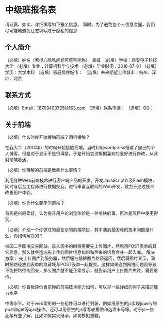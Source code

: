 
# 中级班报名表

请认真、如实、详细填写如下报名信息。
同时，为了避免您个人信息泄露，我们尽可能地避免让您填写过于隐私的信息

## 个人简介

（必填）姓名（若担心隐私问题可填写昵称）：袁威
（必填）学校：西安电子科技大学
（必填）专业：计算机科学与技术
（必填）毕业时间：2016-07-01
（必填）学历：大学本科
（选填）家庭居住城市：
（选填）未来期望工作城市：杭州、深圳、北京

## 联系方式

（必填）Email：18700400705@163.com
（选填）联系电话：
（选填）QQ：

## 关于前端

（必填）什么时候开始接触前端？因何接触？

在我大二（2014年）的时候开始接触前端。当时利用wordpress搭建了自己的个人博客，但是对于显示不是很满意，于是开始尝试根据喜欢的爱好进行修改，从此对前端着迷。

（必填）你理解的前端是做些什么事情？

利用各种Web前端技术进行客户端产品的开发。开发JavaScript以及Flash模块，同时与后台工程师进行数据交互，进行丰富互联网的Web开发，致力于通过技术改善用户体验。

（必填）你为什么要学习前端？

首先是兴趣爱好，认为提升用户的浏览体验是一件愉快的事。再次是项目中使用得到。

（必填）介绍一个你做过的最复杂的前端项目，其中遇到最困难的技术问题是什么，你如何解决的？

校园二手图书交易网站。录入图书的时候需要先上传图片，然后再POST表单的其它信息，那么就会造成先上传的图片信息如何和后来的信息合并一起入库。
解决方案：
先上传图片到服务器，然后服务器把图片路径返回，然后将图片显示，同时把路径放到表单的隐藏域与POST表单一起提交。这样如果遇到网络问题而导致不能把路径传回来，那么图片就不能正常显示，就告诉用户上传图片失败，需要重传。

（必填）你自我评价当前你的前端技术能力如何，可以举一些详细的例子来描述能力水平

中等水平。对于web常用的一些组件可以进行封装，例如用原生的js实现jquery的post和get等ajax操作。还可以用原生的js写写轮播图和选项卡等等。对于js一些高级有些了解，比如如何实现继承，如何模拟重载。

